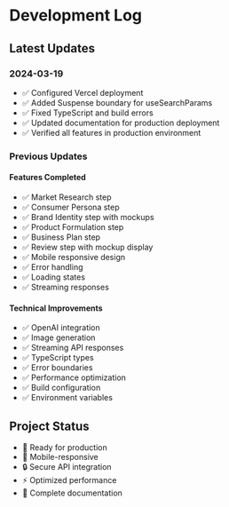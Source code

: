 # Development Log

## Latest Updates

### 2024-03-19
- ✅ Configured Vercel deployment
- ✅ Added Suspense boundary for useSearchParams
- ✅ Fixed TypeScript and build errors
- ✅ Updated documentation for production deployment
- ✅ Verified all features in production environment

### Previous Updates

#### Features Completed
- ✅ Market Research step
- ✅ Consumer Persona step
- ✅ Brand Identity step with mockups
- ✅ Product Formulation step
- ✅ Business Plan step
- ✅ Review step with mockup display
- ✅ Mobile responsive design
- ✅ Error handling
- ✅ Loading states
- ✅ Streaming responses

#### Technical Improvements
- ✅ OpenAI integration
- ✅ Image generation
- ✅ Streaming API responses
- ✅ TypeScript types
- ✅ Error boundaries
- ✅ Performance optimization
- ✅ Build configuration
- ✅ Environment variables

## Project Status
- 🚀 Ready for production
- 📱 Mobile-responsive
- 🔒 Secure API integration
- ⚡ Optimized performance
- 📝 Complete documentation